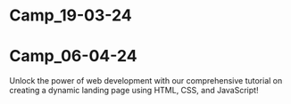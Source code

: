 # Camp_19-03-24
# Camp_06-04-24
Unlock the power of web development with our comprehensive tutorial on creating a dynamic landing page using HTML, CSS, and JavaScript!
